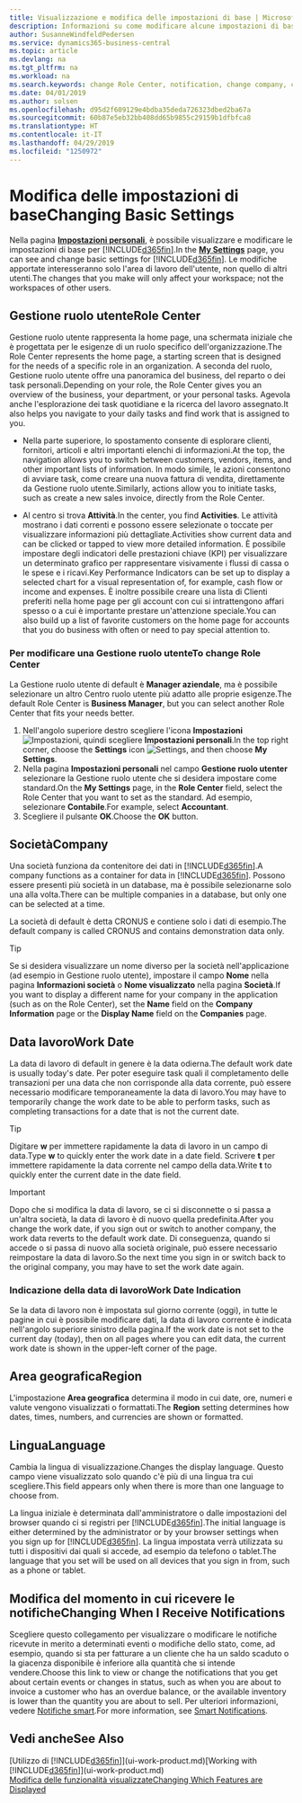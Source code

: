 ```yaml
---
title: Visualizzazione e modifica delle impostazioni di base | Microsoft Docs
description: Informazioni su come modificare alcune impostazioni di base, ad esempio, la Gestione ruolo utente, la società o la data di lavoro.
author: SusanneWindfeldPedersen
ms.service: dynamics365-business-central
ms.topic: article
ms.devlang: na
ms.tgt_pltfrm: na
ms.workload: na
ms.search.keywords: change Role Center, notification, change company, change work date
ms.date: 04/01/2019
ms.author: solsen
ms.openlocfilehash: d95d2f609129e4bdba35deda726323dbed2ba67a
ms.sourcegitcommit: 60b87e5eb32bb408dd65b9855c29159b1dfbfca8
ms.translationtype: HT
ms.contentlocale: it-IT
ms.lasthandoff: 04/29/2019
ms.locfileid: "1250972"
---
```

# <a name="changing-basic-settings"></a><span data-ttu-id="e67ae-103">Modifica delle impostazioni di base</span><span class="sxs-lookup"><span data-stu-id="e67ae-103">Changing Basic Settings</span></span>
<span data-ttu-id="e67ae-104">Nella pagina [**Impostazioni personali**](https://businesscentral.dynamics.com?page=9176 "Passare direttamente alla pagina impostazioni utente in Business Central"), è possibile visualizzare e modificare le impostazioni di base per [!INCLUDE[d365fin](includes/d365fin_md.md)].</span><span class="sxs-lookup"><span data-stu-id="e67ae-104">In the [**My Settings**](https://businesscentral.dynamics.com?page=9176 "Go directly to your user settings page in Business Central") page, you can see and change basic settings for [!INCLUDE[d365fin](includes/d365fin_md.md)].</span></span> <span data-ttu-id="e67ae-105">Le modifiche apportate interesseranno solo l'area di lavoro dell'utente, non quello di altri utenti.</span><span class="sxs-lookup"><span data-stu-id="e67ae-105">The changes that you make will only affect your workspace; not the workspaces of other users.</span></span>  

## <a name="role-center"></a> <span data-ttu-id="e67ae-106">Gestione ruolo utente</span><span class="sxs-lookup"><span data-stu-id="e67ae-106">Role Center</span></span>
<span data-ttu-id="e67ae-107">Gestione ruolo utente rappresenta la home page, una schermata iniziale che è progettata per le esigenze di un ruolo specifico dell'organizzazione.</span><span class="sxs-lookup"><span data-stu-id="e67ae-107">The Role Center represents the home page, a starting screen that is designed for the needs of a specific role in an organization.</span></span> <span data-ttu-id="e67ae-108">A seconda del ruolo, Gestione ruolo utente offre una panoramica del business, del reparto o dei task personali.</span><span class="sxs-lookup"><span data-stu-id="e67ae-108">Depending on your role, the Role Center gives you an overview of the business, your department, or your personal tasks.</span></span> <span data-ttu-id="e67ae-109">Agevola anche l'esplorazione dei task quotidiane e la ricerca del lavoro assegnato.</span><span class="sxs-lookup"><span data-stu-id="e67ae-109">It also helps you navigate to your daily tasks and find work that is assigned to you.</span></span>

-   <span data-ttu-id="e67ae-110">Nella parte superiore, lo spostamento consente di esplorare clienti, fornitori, articoli e altri importanti elenchi di informazioni.</span><span class="sxs-lookup"><span data-stu-id="e67ae-110">At the top, the navigation allows you to switch between customers, vendors, items, and other important lists of information.</span></span> <span data-ttu-id="e67ae-111">In modo simile, le azioni consentono di avviare task, come creare una nuova fattura di vendita, direttamente da Gestione ruolo utente.</span><span class="sxs-lookup"><span data-stu-id="e67ae-111">Similarly, actions allow you to initiate tasks, such as create a new sales invoice, directly from the Role Center.</span></span>

-   <span data-ttu-id="e67ae-112">Al centro si trova **Attività**.</span><span class="sxs-lookup"><span data-stu-id="e67ae-112">In the center, you find **Activities**.</span></span> <span data-ttu-id="e67ae-113">Le attività mostrano i dati correnti e possono essere selezionate o toccate per visualizzare informazioni più dettagliate.</span><span class="sxs-lookup"><span data-stu-id="e67ae-113">Activities show current data and can be clicked or tapped to view more detailed information.</span></span> <span data-ttu-id="e67ae-114">È possibile impostare degli indicatori delle prestazioni chiave (KPI) per visualizzare un determinato grafico per rappresentare visivamente i flussi di cassa o le spese e i ricavi.</span><span class="sxs-lookup"><span data-stu-id="e67ae-114">Key Performance Indicators can be set up to display a selected chart for a visual representation of, for example, cash flow or income and expenses.</span></span> <span data-ttu-id="e67ae-115">È inoltre possibile creare una lista di Clienti preferiti nella home page per gli account con cui si intrattengono affari spesso o a cui è importante prestare un'attenzione speciale.</span><span class="sxs-lookup"><span data-stu-id="e67ae-115">You can also build up a list of favorite customers on the home page for accounts that you do business with often or need to pay special attention to.</span></span>

### <a name="to-change-role-center"></a><span data-ttu-id="e67ae-116">Per modificare una Gestione ruolo utente</span><span class="sxs-lookup"><span data-stu-id="e67ae-116">To change Role Center</span></span>
<span data-ttu-id="e67ae-117">La Gestione ruolo utente di default è **Manager aziendale**, ma è possibile selezionare un altro Centro ruolo utente più adatto alle proprie esigenze.</span><span class="sxs-lookup"><span data-stu-id="e67ae-117">The default Role Center is **Business Manager**, but you can select another Role Center that fits your needs better.</span></span>
1. <span data-ttu-id="e67ae-118">Nell'angolo superiore destro scegliere l'icona **Impostazioni** ![Impostazioni](media/ui-experience/settings_icon_small.png "icona Impostazioni per Gestione ruolo utente"), quindi scegliere **Impostazioni personali**.</span><span class="sxs-lookup"><span data-stu-id="e67ae-118">In the top right corner, choose the **Settings** icon ![Settings](media/ui-experience/settings_icon_small.png "Settings icon for role center"), and then choose **My Settings**.</span></span>
2. <span data-ttu-id="e67ae-119">Nella pagina **Impostazioni personali** nel campo **Gestione ruolo utenter** selezionare la Gestione ruolo utente che si desidera impostare come standard.</span><span class="sxs-lookup"><span data-stu-id="e67ae-119">On the **My Settings** page, in the **Role Center** field, select the Role Center that you want to set as the standard.</span></span> <span data-ttu-id="e67ae-120">Ad esempio, selezionare **Contabile**.</span><span class="sxs-lookup"><span data-stu-id="e67ae-120">For example, select **Accountant**.</span></span>
3. <span data-ttu-id="e67ae-121">Scegliere il pulsante **OK**.</span><span class="sxs-lookup"><span data-stu-id="e67ae-121">Choose the **OK** button.</span></span>

## <a name="company"></a><span data-ttu-id="e67ae-122">Società</span><span class="sxs-lookup"><span data-stu-id="e67ae-122">Company</span></span>
<span data-ttu-id="e67ae-123">Una società funziona da contenitore dei dati in [!INCLUDE[d365fin](includes/d365fin_md.md)].</span><span class="sxs-lookup"><span data-stu-id="e67ae-123">A company functions as a container for data in [!INCLUDE[d365fin](includes/d365fin_md.md)].</span></span> <span data-ttu-id="e67ae-124">Possono essere presenti più società in un database, ma è possibile selezionarne solo una alla volta.</span><span class="sxs-lookup"><span data-stu-id="e67ae-124">There can be multiple companies in a database, but only one can be selected at a time.</span></span>

<span data-ttu-id="e67ae-125">La società di default è detta CRONUS e contiene solo i dati di esempio.</span><span class="sxs-lookup"><span data-stu-id="e67ae-125">The default company is called CRONUS and contains demonstration data only.</span></span>

> [!TIP]  
>   <span data-ttu-id="e67ae-126">Se si desidera visualizzare un nome diverso per la società nell'applicazione (ad esempio in Gestione ruolo utente), impostare il campo **Nome** nella pagina **Informazioni società** o **Nome visualizzato** nella pagina **Società**.</span><span class="sxs-lookup"><span data-stu-id="e67ae-126">If you want to display a different name for your company in the application (such as on the Role Center), set the **Name** field on the **Company Information** page or the **Display Name** field on the **Companies** page.</span></span>  

## <a name="work-date"></a><span data-ttu-id="e67ae-127">Data lavoro</span><span class="sxs-lookup"><span data-stu-id="e67ae-127">Work Date</span></span>
<span data-ttu-id="e67ae-128">La data di lavoro di default in genere è la data odierna.</span><span class="sxs-lookup"><span data-stu-id="e67ae-128">The default work date is usually today's date.</span></span> <span data-ttu-id="e67ae-129">Per poter eseguire task quali il completamento delle transazioni per una data che non corrisponde alla data corrente, può essere necessario modificare temporaneamente la data di lavoro.</span><span class="sxs-lookup"><span data-stu-id="e67ae-129">You may have to temporarily change the work date to be able to perform tasks, such as completing transactions for a date that is not the current date.</span></span>

> [!TIP]  
>   <span data-ttu-id="e67ae-130">Digitare **w** per immettere rapidamente la data di lavoro in un campo di data.</span><span class="sxs-lookup"><span data-stu-id="e67ae-130">Type **w** to quickly enter the work date in a date field.</span></span> <span data-ttu-id="e67ae-131">Scrivere **t** per immettere rapidamente la data corrente nel campo della data.</span><span class="sxs-lookup"><span data-stu-id="e67ae-131">Write **t** to quickly enter the current date in the date field.</span></span>

> [!IMPORTANT]  
>   <span data-ttu-id="e67ae-132">Dopo che si modifica la data di lavoro, se ci si disconnette o si passa a un'altra società, la data di lavoro è di nuovo quella predefinita.</span><span class="sxs-lookup"><span data-stu-id="e67ae-132">After you change the work date, if you sign out or switch to another company, the work data reverts to the default work date.</span></span> <span data-ttu-id="e67ae-133">Di conseguenza, quando si accede o si passa di nuovo alla società originale, può essere necessario reimpostare la data di lavoro.</span><span class="sxs-lookup"><span data-stu-id="e67ae-133">So the next time you sign in or switch back to the original company, you may have to set the work date again.</span></span> 

### <a name="work-date-indication"></a><span data-ttu-id="e67ae-134">Indicazione della data di lavoro</span><span class="sxs-lookup"><span data-stu-id="e67ae-134">Work Date Indication</span></span>
<!--
Whenever the work date is not set to the current day (today), there are two indicators on pages that you open for editing:

- A reminder appears at the top of the page that tells you what the work date is set to. The reminder provides a direct link to the work date setting on the **My Settings** page so you change the date if you want. From the reminder, you can also choose to dismiss the reminder for the rest of your session. Unless you change the work date to "today", the reminder will appear the next time you sign in. 

- If you dismiss the reminder, the work date will appear in the title of the page.  
-->
<span data-ttu-id="e67ae-135">Se la data di lavoro non è impostata sul giorno corrente (oggi), in tutte le pagine in cui è possibile modificare dati, la data di lavoro corrente è indicata nell'angolo superiore sinistro della pagina.</span><span class="sxs-lookup"><span data-stu-id="e67ae-135">If the work date is not set to the current day (today), then on all pages where you can edit data, the current work date is shown in the upper-left corner of the page.</span></span>
  
## <a name="region"></a> <span data-ttu-id="e67ae-136">Area geografica</span><span class="sxs-lookup"><span data-stu-id="e67ae-136">Region</span></span>

<span data-ttu-id="e67ae-137">L'impostazione **Area geografica** determina il modo in cui date, ore, numeri e valute vengono visualizzati o formattati.</span><span class="sxs-lookup"><span data-stu-id="e67ae-137">The **Region** setting determines how dates, times, numbers, and currencies are shown or formatted.</span></span>


## <a name="language"></a> <span data-ttu-id="e67ae-138">Lingua</span><span class="sxs-lookup"><span data-stu-id="e67ae-138">Language</span></span>
<span data-ttu-id="e67ae-139">Cambia la lingua di visualizzazione.</span><span class="sxs-lookup"><span data-stu-id="e67ae-139">Changes the display language.</span></span> <span data-ttu-id="e67ae-140">Questo campo viene visualizzato solo quando c'è più di una lingua tra cui scegliere.</span><span class="sxs-lookup"><span data-stu-id="e67ae-140">This field appears only when there is more than one language to choose from.</span></span> 

<span data-ttu-id="e67ae-141">La lingua iniziale è determinata dall'amministratore o dalle impostazioni del browser quando ci si registri per [!INCLUDE[d365fin](includes/d365fin_md.md)].</span><span class="sxs-lookup"><span data-stu-id="e67ae-141">The initial language is either determined by the administrator or by your browser settings when you sign up for [!INCLUDE[d365fin](includes/d365fin_md.md)].</span></span> <span data-ttu-id="e67ae-142">La lingua impostata verrà utilizzata su tutti i dispositivi dai quali si accede, ad esempio da telefono o tablet.</span><span class="sxs-lookup"><span data-stu-id="e67ae-142">The language that you set will be used on all devices that you sign in from, such as a phone or tablet.</span></span>

## <a name="changing-when-i-receive-notifications"></a><span data-ttu-id="e67ae-143">Modifica del momento in cui ricevere le notifiche</span><span class="sxs-lookup"><span data-stu-id="e67ae-143">Changing When I Receive Notifications</span></span>
<span data-ttu-id="e67ae-144">Scegliere questo collegamento per visualizzare o modificare le notifiche ricevute in merito a determinati eventi o modifiche dello stato, come, ad esempio, quando si sta per fatturare a un cliente che ha un saldo scaduto o la giacenza disponibile è inferiore alla quantità che si intende vendere.</span><span class="sxs-lookup"><span data-stu-id="e67ae-144">Choose this link to view or change the notifications that you get about certain events or changes in status, such as when you are about to invoice a customer who has an overdue balance, or the available inventory is lower than the quantity you are about to sell.</span></span> <span data-ttu-id="e67ae-145">Per ulteriori informazioni, vedere [Notifiche smart](ui-smart-notifications.md).</span><span class="sxs-lookup"><span data-stu-id="e67ae-145">For more information, see [Smart Notifications](ui-smart-notifications.md).</span></span>

## <a name="see-also"></a><span data-ttu-id="e67ae-146">Vedi anche</span><span class="sxs-lookup"><span data-stu-id="e67ae-146">See Also</span></span>
<span data-ttu-id="e67ae-147">[Utilizzo di [!INCLUDE[d365fin](includes/d365fin_md.md)]](ui-work-product.md)</span><span class="sxs-lookup"><span data-stu-id="e67ae-147">[Working with [!INCLUDE[d365fin](includes/d365fin_md.md)]](ui-work-product.md)</span></span>  
[<span data-ttu-id="e67ae-148">Modifica delle funzionalità visualizzate</span><span class="sxs-lookup"><span data-stu-id="e67ae-148">Changing Which Features are Displayed</span></span>](ui-experiences.md)  
